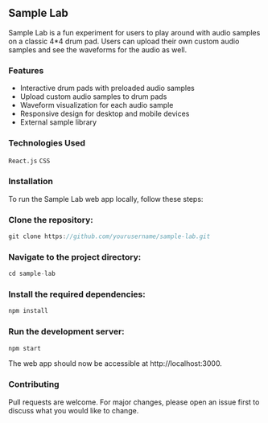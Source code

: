 ## Sample Lab
Sample Lab is a fun experiment for users to play around with audio samples on a classic 4*4 drum pad. Users can upload their own custom audio samples and see the waveforms for the audio as well.

### Features
- Interactive drum pads with preloaded audio samples
- Upload custom audio samples to drum pads
- Waveform visualization for each audio sample
- Responsive design for desktop and mobile devices
- External sample library

### Technologies Used
`React.js`
`CSS`

### Installation
To run the Sample Lab web app locally, follow these steps:

### Clone the repository:

```js 
git clone https://github.com/yourusername/sample-lab.git
```
### Navigate to the project directory:

```js 
cd sample-lab
```
### Install the required dependencies:

```js
npm install
```
### Run the development server:

```js
npm start
```
The web app should now be accessible at http://localhost:3000.

### Contributing
Pull requests are welcome. For major changes, please open an issue first to discuss what you would like to change.
